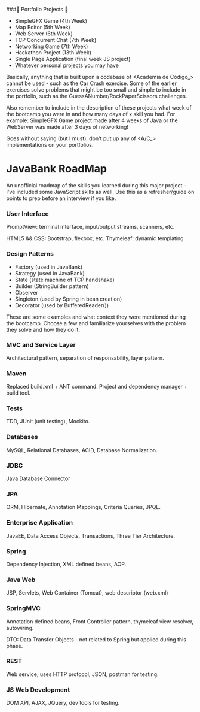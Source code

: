 ###:construction: Portfolio Projects :construction:

+ SimpleGFX Game (4th Week)
+ Map Editor (5th Week)
+ Web Server (6th Week)
+ TCP Concurrent Chat (7th Week)
+ Networking Game (7th Week)
+ Hackathon Project (13th Week)
+ Single Page Application (final week JS project)
+ Whatever personal projects you may have

Basically, anything that is built upon a codebase of <Academia de Código_> cannot be used - such as the Car Crash exercise. Some of the earlier exercises solve problems that might be too small and simple to include in the portfolio, such as the GuessANumber/RockPaperScissors challenges.

Also remember to include in the description of these projects what week of the bootcamp you were in and how many days of x skill you had. For example: SimpleGFX Game project made after 4 weeks of Java or the WebServer was made after 3 days of networking!

Goes without saying (but I must), don't put up any of <A/C_> implementations on your portfolios.

# JavaBank RoadMap

An unofficial roadmap of the skills you learned during this major project - I've included some JavaScript skills as well. Use this as a refresher/guide on points to prep before an interview if you like.

### User Interface

PromptView: terminal interface, input/output streams, scanners, etc.

HTML5 && CSS: Bootstrap, flexbox, etc.
Thymeleaf: dynamic templating

### Design Patterns

+ Factory (used in JavaBank)
+ Strategy (used in JavaBank)
+ State (state machine of TCP handshake)
+ Builder (StringBuilder pattern)
+ Observer 
+ Singleton (used by Spring in bean creation)
+ Decorator (used by BufferedReader())

These are some examples and what context they were mentioned during the bootcamp. Choose a few and familiarize yourselves with the problem they solve and how they do it.

### MVC and Service Layer

Architectural pattern, separation of responsability, layer pattern.

### Maven

Replaced build.xml + ANT command. Project and dependency manager + build tool.

### Tests

TDD, JUnit (unit testing), Mockito.

### Databases

MySQL, Relational Databases, ACID, Database Normalization.

### JDBC

Java Database Connector

### JPA

ORM, Hibernate, Annotation Mappings, Criteria Queries, JPQL.

### Enterprise Application

JavaEE, Data Access Objects, Transactions, Three Tier Architecture.

### Spring

Dependency Injection, XML defined beans, AOP.

### Java Web

JSP, Servlets, Web Container (Tomcat), web descriptor (web.xml)

### SpringMVC

Annotation defined beans, Front Controller pattern, thymeleaf view resolver, autowiring.

DTO: Data Transfer Objects - not related to Spring but applied during this phase.

### REST

Web service, uses HTTP protocol, JSON, postman for testing.

### JS Web Development

DOM API, AJAX, JQuery, dev tools for testing.


